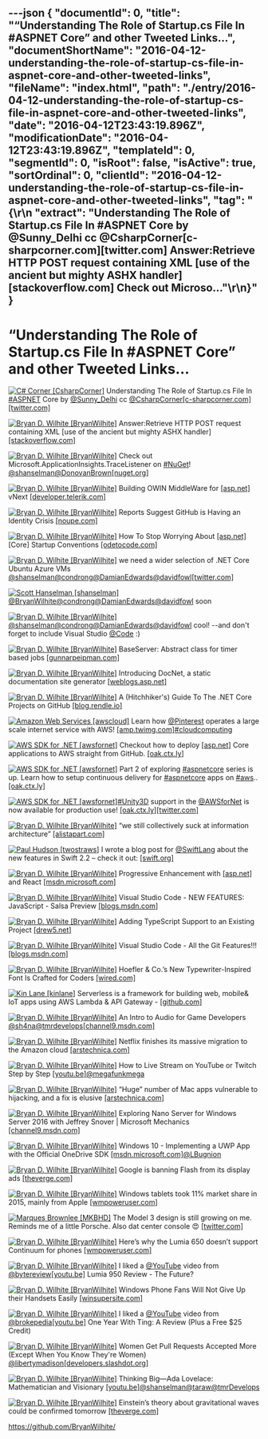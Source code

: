 ---json
{
  "documentId": 0,
  "title": "“Understanding The Role of Startup.cs File In #ASPNET Core” and other Tweeted Links…",
  "documentShortName": "2016-04-12-understanding-the-role-of-startup-cs-file-in-aspnet-core-and-other-tweeted-links",
  "fileName": "index.html",
  "path": "./entry/2016-04-12-understanding-the-role-of-startup-cs-file-in-aspnet-core-and-other-tweeted-links",
  "date": "2016-04-12T23:43:19.896Z",
  "modificationDate": "2016-04-12T23:43:19.896Z",
  "templateId": 0,
  "segmentId": 0,
  "isRoot": false,
  "isActive": true,
  "sortOrdinal": 0,
  "clientId": "2016-04-12-understanding-the-role-of-startup-cs-file-in-aspnet-core-and-other-tweeted-links",
  "tag": "{\r\n  \"extract\": \"Understanding The Role of Startup.cs File In #ASPNET Core by @Sunny_Delhi cc @CsharpCorner[c-sharpcorner.com][twitter.com] Answer:Retrieve HTTP POST request containing XML [use of the ancient but mighty ASHX handler] [stackoverflow.com] Check out Microso...\"\r\n}"
}
---

# “Understanding The Role of Startup.cs File In #ASPNET Core” and other Tweeted Links…

[<img alt="C# Corner [CsharpCorner]" src="https://songhay.blob.core.windows.net/shared-social-twitter/CsharpCorner.png">](http://www.c-sharpcorner.com/ "C# Corner [CsharpCorner]") Understanding The Role of Startup.cs File In [#ASPNET](http://twitter.com/search?q=%23ASPNET) Core by [@Sunny_Delhi](http://twitter.com/Sunny_Delhi) cc [@CsharpCorner](http://twitter.com/CsharpCorner)[[c-sharpcorner.com]](http://www.c-sharpcorner.com/article/understanding-the-role-of-startup-cs-file-in-asp-net-core/)[[twitter.com]](http://twitter.com/CsharpCorner/status/716573517710368768/photo/1)

[<img alt="Bryan D. Wilhite [BryanWilhite]" src="https://songhay.blob.core.windows.net/shared-social-twitter/BryanWilhite.jpeg">](http://songhayblog.azurewebsites.net/ "Bryan D. Wilhite [BryanWilhite]") Answer:Retrieve HTTP POST request containing XML [use of the ancient but mighty ASHX handler] [[stackoverflow.com]](http://stackoverflow.com/a/10049026/22944?stw=2)

[<img alt="Bryan D. Wilhite [BryanWilhite]" src="https://songhay.blob.core.windows.net/shared-social-twitter/BryanWilhite.jpeg">](http://songhayblog.azurewebsites.net/ "Bryan D. Wilhite [BryanWilhite]") Check out Microsoft.ApplicationInsights.TraceListener on [#NuGet](http://twitter.com/search?q=%23NuGet)! [@shanselman](http://twitter.com/shanselman)[@DonovanBrown](http://twitter.com/DonovanBrown)[[nuget.org]](https://nuget.org/packages/Microsoft.ApplicationInsights.TraceListener/)

[<img alt="Bryan D. Wilhite [BryanWilhite]" src="https://songhay.blob.core.windows.net/shared-social-twitter/BryanWilhite.jpeg">](http://songhayblog.azurewebsites.net/ "Bryan D. Wilhite [BryanWilhite]") Building OWIN MiddleWare for [[asp.net]](http://ASP.NET) vNext [[developer.telerik.com]](http://developer.telerik.com/featured/building-owin-middleware-for-asp-net-vnext/)

[<img alt="Bryan D. Wilhite [BryanWilhite]" src="https://songhay.blob.core.windows.net/shared-social-twitter/BryanWilhite.jpeg">](http://songhayblog.azurewebsites.net/ "Bryan D. Wilhite [BryanWilhite]") Reports Suggest GitHub is Having an Identity Crisis [[noupe.com]](http://www.noupe.com/development/reports-suggest-github-identity-crisis.html)

[<img alt="Bryan D. Wilhite [BryanWilhite]" src="https://songhay.blob.core.windows.net/shared-social-twitter/BryanWilhite.jpeg">](http://songhayblog.azurewebsites.net/ "Bryan D. Wilhite [BryanWilhite]") How To Stop Worrying About [[asp.net]](http://ASP.NET) [Core] Startup Conventions [[odetocode.com]](http://odetocode.com/blogs/scott/archive/2016/02/09/how-to-stop-worrying-about-asp-net-startup-conventions.aspx)

[<img alt="Bryan D. Wilhite [BryanWilhite]" src="https://songhay.blob.core.windows.net/shared-social-twitter/BryanWilhite.jpeg">](http://songhayblog.azurewebsites.net/ "Bryan D. Wilhite [BryanWilhite]") we need a wider selection of .NET Core Ubuntu Azure VMs [@shanselman](http://twitter.com/shanselman)[@condrong](http://twitter.com/condrong)[@DamianEdwards](http://twitter.com/DamianEdwards)[@davidfowl](http://twitter.com/davidfowl)[[twitter.com]](http://twitter.com/BryanWilhite/status/697891630834012160/photo/1)

[<img alt="Scott Hanselman [shanselman]" src="https://songhay.blob.core.windows.net/shared-social-twitter/shanselman.jpeg">](http://hanselman.com/ "Scott Hanselman [shanselman]")[@BryanWilhite](http://twitter.com/BryanWilhite)[@condrong](http://twitter.com/condrong)[@DamianEdwards](http://twitter.com/DamianEdwards)[@davidfowl](http://twitter.com/davidfowl) soon

[<img alt="Bryan D. Wilhite [BryanWilhite]" src="https://songhay.blob.core.windows.net/shared-social-twitter/BryanWilhite.jpeg">](http://songhayblog.azurewebsites.net/ "Bryan D. Wilhite [BryanWilhite]")[@shanselman](http://twitter.com/shanselman)[@condrong](http://twitter.com/condrong)[@DamianEdwards](http://twitter.com/DamianEdwards)[@davidfowl](http://twitter.com/davidfowl) cool! --and don't forget to include Visual Studio [@Code](http://twitter.com/Code) :)

[<img alt="Bryan D. Wilhite [BryanWilhite]" src="https://songhay.blob.core.windows.net/shared-social-twitter/BryanWilhite.jpeg">](http://songhayblog.azurewebsites.net/ "Bryan D. Wilhite [BryanWilhite]") BaseServer: Abstract class for timer based jobs [[gunnarpeipman.com]](http://gunnarpeipman.com/2016/02/baseserver-abstract-class-for-timer-based-jobs/)

[<img alt="Bryan D. Wilhite [BryanWilhite]" src="https://songhay.blob.core.windows.net/shared-social-twitter/BryanWilhite.jpeg">](http://songhayblog.azurewebsites.net/ "Bryan D. Wilhite [BryanWilhite]") Introducing DocNet, a static documentation site generator [[weblogs.asp.net]](http://weblogs.asp.net/fbouma/introducing-docnet-a-static-documentation-site-generator)

[<img alt="Bryan D. Wilhite [BryanWilhite]" src="https://songhay.blob.core.windows.net/shared-social-twitter/BryanWilhite.jpeg">](http://songhayblog.azurewebsites.net/ "Bryan D. Wilhite [BryanWilhite]") A (Hitchhiker's) Guide To The .NET Core Projects on GitHub [[blog.rendle.io]](https://blog.rendle.io/a-guide-to-the-net-projects-on-github/)

[<img alt="Amazon Web Services [awscloud]" src="https://songhay.blob.core.windows.net/shared-social-twitter/awscloud.png">](http://aws.amazon.com/ "Amazon Web Services [awscloud]") Learn how [@Pinterest](http://twitter.com/Pinterest) operates a large scale internet service with AWS! [[amp.twimg.com]](https://amp.twimg.com/v/744d5e84-3d6e-4438-949d-69489bab1e06)[#cloudcomputing](http://twitter.com/search?q=%23cloudcomputing)

[<img alt="AWS SDK for .NET [awsfornet]" src="https://songhay.blob.core.windows.net/shared-social-twitter/awsfornet.png">](http://aws.amazon.com/ "AWS SDK for .NET [awsfornet]") Checkout how to deploy [[asp.net]](http://ASP.NET) Core applications to AWS straight from GitHub. [[oak.ctx.ly]](http://oak.ctx.ly/r/4cifc)

[<img alt="AWS SDK for .NET [awsfornet]" src="https://songhay.blob.core.windows.net/shared-social-twitter/awsfornet.png">](http://aws.amazon.com/ "AWS SDK for .NET [awsfornet]") Part 2 of exploring [#aspnetcore](http://twitter.com/search?q=%23aspnetcore) series is up. Learn how to setup continuous delivery for [#aspnetcore](http://twitter.com/search?q=%23aspnetcore) apps on [#aws](http://twitter.com/search?q=%23aws).. [[oak.ctx.ly]](http://oak.ctx.ly/r/4dhb8)

[<img alt="AWS SDK for .NET [awsfornet]" src="https://songhay.blob.core.windows.net/shared-social-twitter/awsfornet.png">](http://aws.amazon.com/ "AWS SDK for .NET [awsfornet]")[#Unity3D](http://twitter.com/search?q=%23Unity3D) support in the [@AWSforNet](http://twitter.com/AWSforNet) is now available for production use! [[oak.ctx.ly]](http://oak.ctx.ly/r/4boj4)[[twitter.com]](http://twitter.com/awsfornet/status/701931748741894144/photo/1)

[<img alt="Bryan D. Wilhite [BryanWilhite]" src="https://songhay.blob.core.windows.net/shared-social-twitter/BryanWilhite.jpeg">](http://songhayblog.azurewebsites.net/ "Bryan D. Wilhite [BryanWilhite]") “we still collectively suck at information architecture” [[alistapart.com]](http://alistapart.com/article/pain-with-no-name)

[<img alt="Paul Hudson [twostraws]" src="https://songhay.blob.core.windows.net/shared-social-twitter/twostraws.png">](http://www.hackingwithswift.com/ "Paul Hudson [twostraws]") I wrote a blog post for [@SwiftLang](http://twitter.com/SwiftLang) about the new features in Swift 2.2 – check it out: [[swift.org]](https://swift.org/blog/swift-2-2-new-features/)

[<img alt="Bryan D. Wilhite [BryanWilhite]" src="https://songhay.blob.core.windows.net/shared-social-twitter/BryanWilhite.jpeg">](http://songhayblog.azurewebsites.net/ "Bryan D. Wilhite [BryanWilhite]") Progressive Enhancement with [[asp.net]](http://ASP.NET) and React [[msdn.microsoft.com]](https://msdn.microsoft.com/en-us/magazine/mt632272.aspx)

[<img alt="Bryan D. Wilhite [BryanWilhite]" src="https://songhay.blob.core.windows.net/shared-social-twitter/BryanWilhite.jpeg">](http://songhayblog.azurewebsites.net/ "Bryan D. Wilhite [BryanWilhite]") Visual Studio Code - NEW FEATURES: JavaScript - Salsa Preview [[blogs.msdn.com]](http://blogs.msdn.com/b/user_ed/archive/2016/02/09/visual-studio-code-new-features-javascript-salsa-preview.aspx)

[<img alt="Bryan D. Wilhite [BryanWilhite]" src="https://songhay.blob.core.windows.net/shared-social-twitter/BryanWilhite.jpeg">](http://songhayblog.azurewebsites.net/ "Bryan D. Wilhite [BryanWilhite]") Adding TypeScript Support to an Existing Project [[drew5.net]](http://drew5.net/code/bits-and-bytes-adding-typescript-support-to-an-existing-project/)

[<img alt="Bryan D. Wilhite [BryanWilhite]" src="https://songhay.blob.core.windows.net/shared-social-twitter/BryanWilhite.jpeg">](http://songhayblog.azurewebsites.net/ "Bryan D. Wilhite [BryanWilhite]") Visual Studio Code - All the Git Features!!! [[blogs.msdn.com]](http://blogs.msdn.com/b/user_ed/archive/2016/02/08/visual-studio-code-all-the-git-features.aspx)

[<img alt="Bryan D. Wilhite [BryanWilhite]" src="https://songhay.blob.core.windows.net/shared-social-twitter/BryanWilhite.jpeg">](http://songhayblog.azurewebsites.net/ "Bryan D. Wilhite [BryanWilhite]") Hoefler & Co.’s New Typewriter-Inspired Font Is Crafted for Coders [[wired.com]](http://www.wired.com/2016/02/hoefler-co-s-new-typewriter-inspired-font-is-crafted-for-coders/)

[<img alt="Kin Lane [kinlane]" src="https://songhay.blob.core.windows.net/shared-social-twitter/kinlane.png">](http://apievangelist.com/ "Kin Lane [kinlane]") Serverless is a framework for building web, mobile& IoT apps using AWS Lambda & API Gateway - [[github.com]](https://github.com/serverless/serverless)

[<img alt="Bryan D. Wilhite [BryanWilhite]" src="https://songhay.blob.core.windows.net/shared-social-twitter/BryanWilhite.jpeg">](http://songhayblog.azurewebsites.net/ "Bryan D. Wilhite [BryanWilhite]") An Intro to Audio for Game Developers [@sh4na](http://twitter.com/sh4na)[@tmrdevelops](http://twitter.com/tmrdevelops)[[channel9.msdn.com]](https://channel9.msdn.com/Blogs/raw-tech/An-Intro-to-Audio-for-Game-Developers)

[<img alt="Bryan D. Wilhite [BryanWilhite]" src="https://songhay.blob.core.windows.net/shared-social-twitter/BryanWilhite.jpeg">](http://songhayblog.azurewebsites.net/ "Bryan D. Wilhite [BryanWilhite]") Netflix finishes its massive migration to the Amazon cloud [[arstechnica.com]](http://arstechnica.com/information-technology/2016/02/netflix-finishes-its-massive-migration-to-the-amazon-cloud/)

[<img alt="Bryan D. Wilhite [BryanWilhite]" src="https://songhay.blob.core.windows.net/shared-social-twitter/BryanWilhite.jpeg">](http://songhayblog.azurewebsites.net/ "Bryan D. Wilhite [BryanWilhite]") How to Live Stream on YouTube or Twitch Step by Step [[youtu.be]](https://youtu.be/GbbzrRIhTgc)[@megafunkmega](http://twitter.com/megafunkmega)

[<img alt="Bryan D. Wilhite [BryanWilhite]" src="https://songhay.blob.core.windows.net/shared-social-twitter/BryanWilhite.jpeg">](http://songhayblog.azurewebsites.net/ "Bryan D. Wilhite [BryanWilhite]") “Huge” number of Mac apps vulnerable to hijacking, and a fix is elusive [[arstechnica.com]](http://arstechnica.com/security/2016/02/huge-number-of-mac-apps-vulnerable-to-hijacking-and-a-fix-is-elusive/)

[<img alt="Bryan D. Wilhite [BryanWilhite]" src="https://songhay.blob.core.windows.net/shared-social-twitter/BryanWilhite.jpeg">](http://songhayblog.azurewebsites.net/ "Bryan D. Wilhite [BryanWilhite]") Exploring Nano Server for Windows Server 2016 with Jeffrey Snover | Microsoft Mechanics [[channel9.msdn.com]](https://channel9.msdn.com/Shows/Mechanics/Exploring-Nano-Server-for-Windows-Server-2016-with-Jeffrey-Snover)

[<img alt="Bryan D. Wilhite [BryanWilhite]" src="https://songhay.blob.core.windows.net/shared-social-twitter/BryanWilhite.jpeg">](http://songhayblog.azurewebsites.net/ "Bryan D. Wilhite [BryanWilhite]") Windows 10 - Implementing a UWP App with the Official OneDrive SDK [[msdn.microsoft.com]](https://msdn.microsoft.com/en-us/magazine/mt632271.aspx)[@LBugnion](http://twitter.com/LBugnion)

[<img alt="Bryan D. Wilhite [BryanWilhite]" src="https://songhay.blob.core.windows.net/shared-social-twitter/BryanWilhite.jpeg">](http://songhayblog.azurewebsites.net/ "Bryan D. Wilhite [BryanWilhite]") Google is banning Flash from its display ads [[theverge.com]](http://www.theverge.com/2016/2/10/10957570/google-bans-flash-display-ads-january-2017)

[<img alt="Bryan D. Wilhite [BryanWilhite]" src="https://songhay.blob.core.windows.net/shared-social-twitter/BryanWilhite.jpeg">](http://songhayblog.azurewebsites.net/ "Bryan D. Wilhite [BryanWilhite]") Windows tablets took 11% market share in 2015, mainly from Apple [[wmpoweruser.com]](http://wmpoweruser.com/windows-tablets-took-11-market-share-in-2015-mainly-from-apple/)

[<img alt="Marques Brownlee [MKBHD]" src="https://songhay.blob.core.windows.net/shared-social-twitter/MKBHD.png">](http://www.youtube.com/MKBHD "Marques Brownlee [MKBHD]") The Model 3 design is still growing on me. Reminds me of a little Porsche. Also dat center console 😍 [[twitter.com]](http://twitter.com/MKBHD/status/715999255740153856/photo/1)

[<img alt="Bryan D. Wilhite [BryanWilhite]" src="https://songhay.blob.core.windows.net/shared-social-twitter/BryanWilhite.jpeg">](http://songhayblog.azurewebsites.net/ "Bryan D. Wilhite [BryanWilhite]") Here’s why the Lumia 650 doesn’t support Continuum for phones [[wmpoweruser.com]](http://wmpoweruser.com/heres-why-the-lumia-650-doesnt-support-continuum-for-phones/)

[<img alt="Bryan D. Wilhite [BryanWilhite]" src="https://songhay.blob.core.windows.net/shared-social-twitter/BryanWilhite.jpeg">](http://songhayblog.azurewebsites.net/ "Bryan D. Wilhite [BryanWilhite]") I liked a [@YouTube](http://twitter.com/YouTube) video from [@bytereview](http://twitter.com/bytereview)[[youtu.be]](http://youtu.be/qDJZQ_O-4SI?a) Lumia 950 Review - The Future?

[<img alt="Bryan D. Wilhite [BryanWilhite]" src="https://songhay.blob.core.windows.net/shared-social-twitter/BryanWilhite.jpeg">](http://songhayblog.azurewebsites.net/ "Bryan D. Wilhite [BryanWilhite]") Windows Phone Fans Will Not Give Up their Handsets Easily [[winsupersite.com]](http://winsupersite.com/windows-phone/windows-phone-fans-will-not-give-their-handsets-easily)

[<img alt="Bryan D. Wilhite [BryanWilhite]" src="https://songhay.blob.core.windows.net/shared-social-twitter/BryanWilhite.jpeg">](http://songhayblog.azurewebsites.net/ "Bryan D. Wilhite [BryanWilhite]") I liked a [@YouTube](http://twitter.com/YouTube) video from [@brokepedia](http://twitter.com/brokepedia)[[youtu.be]](http://youtu.be/Wjj0xxgJC9U?a) One Year With Ting: A Review (Plus a Free $25 Credit)

[<img alt="Bryan D. Wilhite [BryanWilhite]" src="https://songhay.blob.core.windows.net/shared-social-twitter/BryanWilhite.jpeg">](http://songhayblog.azurewebsites.net/ "Bryan D. Wilhite [BryanWilhite]") Women Get Pull Requests Accepted More (Except When You Know They're Women) [@libertymadison](http://twitter.com/libertymadison)[[developers.slashdot.org]](http://developers.slashdot.org/story/16/02/10/1945257/women-get-pull-requests-accepted-more-except-when-you-know-theyre-women?utm_source=feedly1.0mainlinkanon&utm_medium=feed)

[<img alt="Bryan D. Wilhite [BryanWilhite]" src="https://songhay.blob.core.windows.net/shared-social-twitter/BryanWilhite.jpeg">](http://songhayblog.azurewebsites.net/ "Bryan D. Wilhite [BryanWilhite]") Thinking Big—Ada Lovelace: Mathematician and Visionary [[youtu.be]](https://youtu.be/I8anbtav59s)[@shanselman](http://twitter.com/shanselman)[@taraw](http://twitter.com/taraw)[@tmrDevelops](http://twitter.com/tmrDevelops)

[<img alt="Bryan D. Wilhite [BryanWilhite]" src="https://songhay.blob.core.windows.net/shared-social-twitter/BryanWilhite.jpeg">](http://songhayblog.azurewebsites.net/ "Bryan D. Wilhite [BryanWilhite]") Einstein’s theory about gravitational waves could be confirmed tomorrow [[theverge.com]](http://www.theverge.com/2016/2/10/10958154/einstein-gravitational-waves-ligo-discovery-announcement-live-stream)

<https://github.com/BryanWilhite/>
